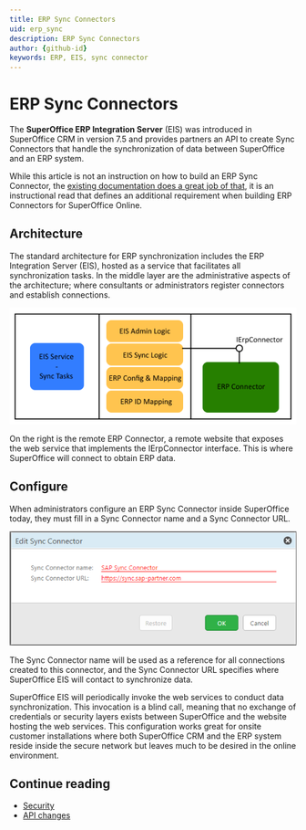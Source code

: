 ```yaml
---
title: ERP Sync Connectors
uid: erp_sync
description: ERP Sync Connectors
author: {github-id}
keywords: ERP, EIS, sync connector
---
```


# ERP Sync Connectors

The **SuperOffice ERP Integration Server** (EIS) was introduced in SuperOffice CRM in version 7.5 and provides partners an API to create Sync Connectors that handle the synchronization of data between SuperOffice and an ERP system.

While this article is not an instruction on how to build an ERP Sync Connector, the [existing documentation does a great job of that][1], it is an instructional read that defines an additional requirement when building ERP Connectors for SuperOffice Online.

## Architecture

The standard architecture for ERP synchronization includes the ERP Integration Server (EIS), hosted as a service that facilitates all synchronization tasks. In the middle layer are the administrative aspects of the architecture; where consultants or administrators register connectors and establish connections.

![architecture-simplified][img1]

On the right is the remote ERP Connector, a remote website that exposes the web service that implements the IErpConnector interface. This is where SuperOffice will connect to obtain ERP data.

## Configure

When administrators configure an ERP Sync Connector inside SuperOffice today, they must fill in a Sync Connector name and a Sync Connector URL.

![editsyncconnector -screenconnector][img2]

The Sync Connector name will be used as a reference for all connections created to this connector, and the Sync Connector URL specifies where SuperOffice EIS will contact to synchronize data.

SuperOffice EIS will periodically invoke the web services to conduct data synchronization. This invocation is a blind call, meaning that no exchange of credentials or security layers exists between SuperOffice and the website hosting the web services. This configuration works great for onsite customer installations where both SuperOffice CRM and the ERP system reside inside the secure network but leaves much to be desired in the online environment.

## Continue reading

* [Security][2]
* [API changes][3]

<!-- Referenced links -->
[1]: ../index.md
[2]: secure-in-online.md
[3]: example-api.md

<!-- Referenced images -->
[img1]: media/architecture-simplified.png
[img2]: media/editsyncconnector.png
